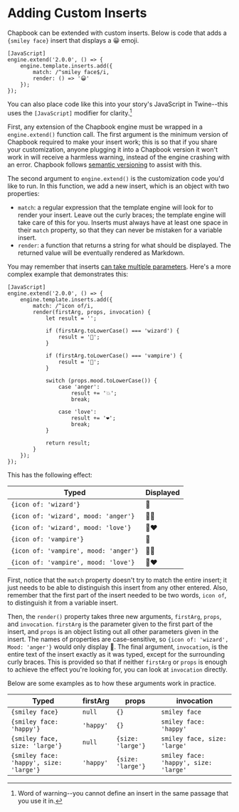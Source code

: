 # Adding Custom Inserts

Chapbook can be extended with custom inserts. Below is code that adds a `{smiley face}` insert that displays a 😀 emoji.

```
[JavaScript]
engine.extend('2.0.0', () => {
	engine.template.inserts.add({
		match: /^smiley face$/i,
		render: () => '😀'
	});
});
```

You can also place code like this into your story's JavaScript in Twine--this uses the `[JavaScript]` modifier for clarity.[^1]

First, any extension of the Chapbook engine must be wrapped in a `engine.extend()` function call. The first argument is the minimum version of Chapbook required to make your insert work; this is so that if you share your customization, anyone plugging it into a Chapbook version it won't work in will receive a harmless warning, instead of the engine crashing with an error. Chapbook follows [semantic versioning](https://semver.org/) to assist with this.

The second argument to `engine.extend()` is the customization code you'd like to run. In this function, we add a new insert, which is an object with two properties:

-   `match`: a regular expression that the template engine will look for to
    render your insert. Leave out the curly braces; the template engine will
    take care of this for you. Inserts must always have at least one space in
    their `match` property, so that they can never be mistaken for a variable
    insert.
-   `render`: a function that returns a string for what should be displayed. The
    returned value will be eventually rendered as Markdown.

You may remember that inserts [can take multiple parameters](../modifiers-and-inserts/link-inserts.md). Here's a more complex example that demonstrates this:

```
[JavaScript]
engine.extend('2.0.0', () => {
	engine.template.inserts.add({
		match: /^icon of/i,
		render(firstArg, props, invocation) {
			let result = '';

			if (firstArg.toLowerCase() === 'wizard') {
				result = '🧙';
			}

			if (firstArg.toLowerCase() === 'vampire') {
				result = '🧛';
			}

			switch (props.mood.toLowerCase()) {
				case 'anger':
					result += '💥';
					break;

				case 'love':
					result += '❤️';
					break;
			}

			return result;
		}
	});
});
```

This has the following effect:

| Typed                                 | Displayed |
| ------------------------------------- | --------- |
| `{icon of: 'wizard'}`                 | 🧙        |
| `{icon of: 'wizard', mood: 'anger'}`  | 🧙💥      |
| `{icon of: 'wizard', mood: 'love'}`   | 🧙❤️      |
| `{icon of: 'vampire'}`                | 🧛        |
| `{icon of: 'vampire', mood: 'anger'}` | 🧛💥      |
| `{icon of: 'vampire', mood: 'love'}`  | 🧛❤️      |

First, notice that the `match` property doesn't try to match the entire insert; it just needs to be able to distinguish this insert from any other entered. Also, remember that the first part of the insert needed to be two words, `icon of`, to distinguish it from a variable insert.

Then, the `render()` property takes three new arguments, `firstArg`, `props`, and `invocation`. `firstArg` is the parameter given to the first part of the insert, and `props` is an object listing out all other parameters given in the insert. The names of properties are case-sensitive, so `{icon of: 'wizard', Mood: 'anger'}` would only display 🧙. The final argument, `invocation`, is the entire text of the insert exactly as it was typed, except for the surrounding curly braces. This is provided so that if neither `firstArg` or `props` is enough to achieve the effect you're looking for, you can look at `invocation` directly.

Below are some examples as to how these arguments work in practice.

| Typed                                   | firstArg  | props             | invocation                            |
| --------------------------------------- | --------- | ----------------- | ------------------------------------- |
| `{smiley face}`                         | `null`    | `{}`              | `smiley face`                         |
| `{smiley face: 'happy'}`                | `'happy'` | `{}`              | `smiley face: 'happy'`                |
| `{smiley face, size: 'large'}`          | `null`    | `{size: 'large'}` | `smiley face, size: 'large'`          |
| `{smiley face: 'happy', size: 'large'}` | `'happy'` | `{size: 'large'}` | `smiley face: 'happy', size: 'large'` |

[^1]: Word of warning--you cannot define an insert in the same passage that you use it in.